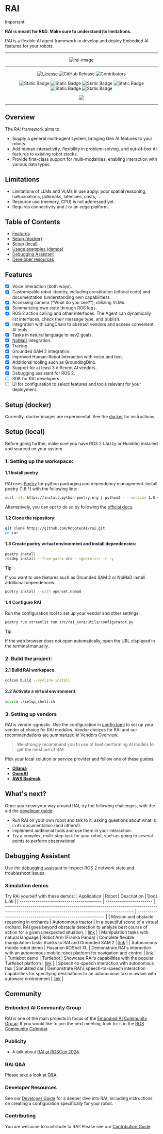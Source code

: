 # RAI

> [!IMPORTANT]  
> **RAI is meant for R&D. Make sure to understand its limitations.**

RAI is a flexible AI agent framework to develop and deploy Embodied AI features for your robots.

---

<div align="center">

![rai-image](./docs/imgs/RAI_simple_diagram_medium.png)

---

[![License](https://img.shields.io/badge/License-Apache_2.0-blue.svg)](https://opensource.org/licenses/Apache-2.0)
![GitHub Release](https://img.shields.io/github/v/release/RobotecAI/rai)
![Contributors](https://img.shields.io/github/contributors/robotecai/rai)

![Static Badge](https://img.shields.io/badge/Ubuntu-24.04-orange)
![Static Badge](https://img.shields.io/badge/Ubuntu-22.04-orange)
![Static Badge](https://img.shields.io/badge/Python-3.12-blue)
![Static Badge](https://img.shields.io/badge/Python-3.10-blue)
![Static Badge](https://img.shields.io/badge/ROS2-jazzy-blue)
![Static Badge](https://img.shields.io/badge/ROS2-humble-blue)

[![](https://dcbadge.limes.pink/api/server/https://discord.gg/3PGHgTaJSB)](https://discord.gg/3PGHgTaJSB)

</div>

---

## Overview

The RAI framework aims to:

- Supply a general multi-agent system, bringing Gen AI features to your robots.
- Add human interactivity, flexibility in problem-solving, and out-of-box AI features to existing robot stacks.
- Provide first-class support for multi-modalities, enabling interaction with various data types.

## Limitations

- Limitations of LLMs and VLMs in use apply: poor spatial reasoning, hallucinations, jailbreaks, latencies, costs, ...
- Resource use (memory, CPU) is not addressed yet.​
- Requires connectivity and / or an edge platform.​

## Table of Contents

- [Features](#features)
- [Setup (docker)](#setup-docker)
- [Setup (local)](#setup)
- [Usage examples (demos)](#simulation-demos)
- [Debugging Assistant](#debugging-assistant)
- [Developer resources](#developer-resources)

## Features

- [x] Voice interaction (both ways).
- [x] Customizable robot identity, including constitution (ethical code) and documentation (understanding own capabilities).
- [x] Accessing camera ("What do you see?"), utilizing VLMs.
- [x] Summarizing own state through ROS logs.
- [x] ROS 2 action calling and other interfaces. The Agent can dynamically list interfaces, check their message type, and publish.
- [x] Integration with LangChain to abstract vendors and access convenient AI tools.
- [x] Tasks in natural language to nav2 goals.
- [x] [NoMaD](https://general-navigation-models.github.io/nomad/) integration.
- [x] Tracing.
- [x] Grounded SAM 2 integration.
- [x] Improved Human-Robot Interaction with voice and text.
- [x] Additional tooling such as GroundingDino.
- [x] Support for at least 3 different AI vendors.
- [x] Debugging assistant for ROS 2.
- [ ] SDK for RAI developers.
- [ ] UI for configuration to select features and tools relevant for your deployment.

## Setup (docker)

Currently, docker images are experimental. See the [docker](docs/setup_docker.md) for instructions.

## Setup (local)

Before going further, make sure you have ROS 2 (Jazzy or Humble) installed and sourced on your system.

### 1. Setting up the workspace:

#### 1.1 Install poetry

RAI uses [Poetry](https://python-poetry.org/) for python packaging and dependency management. Install poetry (1.8.\*) with the following line:

```bash
curl -sSL https://install.python-poetry.org | python3 - --version 1.8.4
```

Alternatively, you can opt to do so by following the [official docs](https://python-poetry.org/docs/#installation).

#### 1.2 Clone the repository:

```bash
git clone https://github.com/RobotecAI/rai.git
cd rai
```

#### 1.3 Create poetry virtual environment and install dependencies:

```bash
poetry install
rosdep install --from-paths src --ignore-src -r -y
```

> [!TIP]  
> If you want to use features such as Grounded SAM 2 or NoMaD install additional dependencies:
>
> ```bash
> poetry install --with openset,nomad
> ```

#### 1.4 Configure RAI

Run the configuration tool to set up your vendor and other settings:

```bash
poetry run streamlit run src/rai_core/utils/configurator.py
```

> [!TIP]  
> If the web browser does not open automatically, open the URL displayed in the terminal manually.

### 2. Build the project:

#### 2.1 Build RAI workspace

```bash
colcon build --symlink-install
```

#### 2.2 Activate a virtual environment:

```bash
source ./setup_shell.sh
```

### 3. Setting up vendors

RAI is vendor-agnostic. Use the configuration in [config.toml](./config.toml) to set up your vendor of choice for RAI modules.
Vendor choices for RAI and our recommendations are summarized in [Vendors Overview](docs/vendors_overview.md).

> We strongly recommend you to use of best-performing AI models to get the most out of RAI!

Pick your local solution or service provider and follow one of these guides:

- **[Ollama](https://ollama.com/download)**
- **[OpenAI](https://platform.openai.com/docs/quickstart)**
- **[AWS Bedrock](https://console.aws.amazon.com/bedrock/home?#/overview)**

## What's next?

Once you know your way around RAI, try the following challenges, with the aid the [developer guide](docs/developer_guide.md):

- Run RAI on your own robot and talk to it, asking questions about what is in its documentation (and others!).
- Implement additional tools and use them in your interaction.
- Try a complex, multi-step task for your robot, such as going to several points to perform observations!

## Debugging Assistant

Use the [debugging assistant](./docs/debugging_assistant.md) to inspect ROS 2 network state and troubleshoot issues.

### Simulation demos

Try RAI yourself with these demos:
| Application | Robot | Description | Docs Link |
| ------------------------------------------ | ------------------------ | ------------------------------------------------------------------------------------------------------------------------------------------------ | ------------------------------------------------------------- |
| Mission and obstacle reasoning in orchards | Autonomous tractor | In a beautiful scene of a virtual orchard, RAI goes beyond obstacle detection to analyze best course of action for a given unexpected situation. | [link](docs/demos/agriculture.md) |
| Manipulation tasks with natural language | Robot Arm (Franka Panda) | Complete flexible manipulation tasks thanks to RAI and Grounded SAM 2 | [link](docs/demos/manipulation.md) |
| Autonomous mobile robot demo | Husarion ROSbot XL | Demonstrate RAI's interaction with an autonomous mobile robot platform for navigation and control | [link](docs/demos/rosbot_xl.md) |
| Turtlebot demo | Turtlebot | Showcase RAI's capabilities with the popular Turtlebot platform | [link](docs/demos/turtlebot.md) |
| Speech-to-speech interaction with autonomous taxi | Simulated car | Demonstrate RAI's speech-to-speech interaction capabilities for specifying destinations to an autonomous taxi in awsim with autoware environment | [link](docs/demos/taxi.md) |

## Community

### Embodied AI Community Group

RAI is one of the main projects in focus of the [Embodied AI Community Group](https://github.com/ros-wg-embodied-ai). If you would like to join the next meeting, look for it in the [ROS Community Calendar](https://calendar.google.com/calendar/u/0/embed?src=c_3fc5c4d6ece9d80d49f136c1dcd54d7f44e1acefdbe87228c92ff268e85e2ea0@group.calendar.google.com&ctz=Etc/UTC).

### Publicity

- A talk about [RAI at ROSCon 2024](https://vimeo.com/1026029511).

### RAI Q&A

Please take a look at [Q&A](https://github.com/RobotecAI/rai/discussions/categories/q-a).

### Developer Resources

See our [Developer Guide](docs/developer_guide.md) for a deeper dive into RAI, including instructions on creating a configuration specifically for your robot.

### Contributing

You are welcome to contribute to RAI! Please see our [Contribution Guide](CONTRIBUTING.md).
